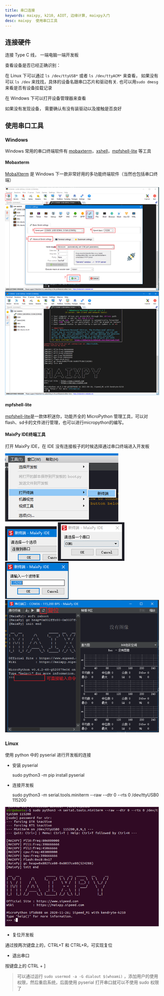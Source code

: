 ```yaml
---
title: 串口连接
keywords: maixpy, k210, AIOT, 边缘计算, maixpy入门
desc: maixpy  使用串口工具
---
```





## 连接硬件

连接 Type C 线， 一端电脑一端开发板

查看设备是否已经正确识别：

在 Linux 下可以通过 `ls /dev/ttyUSB*` 或者 `ls /dev/ttyACM*` 来查看， 如果没有可以 `ls /dev` 来找找，具体的设备名跟串口芯片和驱动有关. 也可以用`sudo dmesg`来看是否有设备挂载记录

在 Windows 下可以打开设备管理器来查看

如果没有发现设备， 需要确认有没有装驱动以及接触是否良好


## 使用串口工具

### Windows

Windows 常用的串口终端软件有 [mobaxterm](https://mobaxterm.mobatek.net/)，[xshell](https://xshell.en.softonic.com/)，[mpfshell-lite](./mpfshell-lite/mpfshell-lite.md) 等工具

#### Mobaxterm

[MobaXterm](https://mobaxterm.mobatek.net/) 是 Windows 下一款非常好用的多功能终端软件（当然也包括串口终端）

![Mobaxterm](../../assets/get_started/mobaxterm_serail_port.png)
![Mobaxterm](../../assets/get_started/mobaxterm.png)

#### mpfshell-lite
[mpfshell-lite](./mpfshell-lite/mpfshell-lite.md)是一款体积迷你，功能齐全的 MicroPython 管理工具，可以对flash、sd卡的文件进行管理，也可以进行micropython的编写。


#### MaixPy IDE终端工具

打开 MaixPy IDE，在 IDE 没有连接板子的时候选择通过串口终端进入开发板

![](./../../assets/get_started/IDE_1.png)
![](./../../assets/get_started/IDE_2.png)
![](./../../assets/get_started/IDE_3.png)
![](./../../assets/get_started/IDE_4.png)
![](./../../assets/get_started/IDE_5.png)


### Linux

使用 python 中的 pyserial 进行开发板的连接

- 安装 pyserial 


    sudo python3 -m pip install pyserial

- 连接开发板


    sudo python3 -m serial.tools.miniterm --raw --dtr 0 --rts 0 /dev/ttyUSB0 115200

![](../../assets/get_started/linux-python.png)

- 复位开发板

通过按两次键盘上的，CTRL+T 和 CTRL+R，可实现复位

- 退出串口

按键盘上的 CTRL + ]

> 可以通过运行 `sudo usermod -a -G dialout $(whoami)` ，添加用户的使用权限，然后重启系统，后面使用 pyserial 打开串口就可以不使用 sudo 权限了
